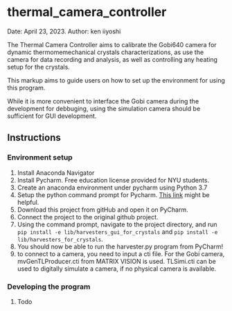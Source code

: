 # thermal_camera_controller

Date: April 23, 2023.
Author: ken iiyoshi

The Thermal Camera Controller aims to calibrate the Gobi640 camera for dynamic thermomemechanical crystals characterizations, as use the camera for data recording and analysis, as well as controlling any heating setup for the crystals.

This markup aims to guide users on how to set up the environment for using this program.

While it is more convenient to interface the Gobi camera during the development for debbuging, using the simulation camera should be sufficient for GUI development.

## Instructions
### Environment setup

1. Install Anaconda Navigator
2. Install Pycharm. Free education license provided for NYU students.
3. Create an anaconda environment under pycharm using Python 3.7
4. Setup the python command prompt for Pycharm. [This link](https://stackoverflow.com/questions/48924787/pycharm-terminal-doesnt-activate-conda-environment) might be helpful.
5. Download this project from gitHub and open it on PyCharm.
6. Connect the project to the original github project.
7. Using the command prompt, navigate to the project directory, and run `pip install -e lib/harvesters_gui_for_crystals` and  `pip install -e lib/harvesters_for_crystals`.
8. You should now be able to run the harvester.py program from PyCharm!
9. to connect to a camera, you need to input a cti file. For the Gobi camera, mvGenTLProducer.cti from MATRIX VISION is used. TLSimi.cti can be used to digitally simulate a camera, if no physical camera is available. 
### Developing the program
1. Todo